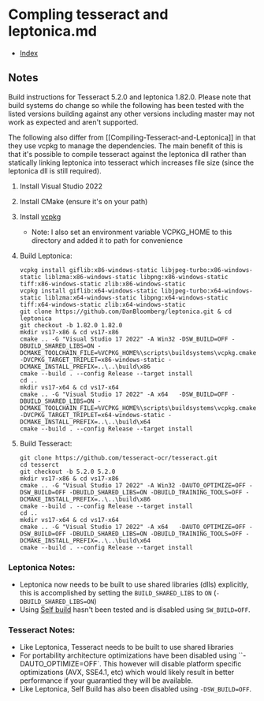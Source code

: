 # Compling tesseract and leptonica.md
* [Index](./ReadMe.md)

## Notes
Build instructions for Tesseract 5.2.0 and leptonica 1.82.0. Please note that build systems do change so while the following
has been tested with the listed versions building against any other versions including master may not work as expected and
aren't supported.

The following also differ from [[Compiling-Tesseract-and-Leptonica]] in that they use vcpkg to manage the dependencies. 
The main benefit of this is that it's possible to compile tesseract against the leptonica dll rather than statically 
linking leptonica into tesseract which increases file size (since the leptonica dll is still required). 

1. Install Visual Studio 2022 
2. Install CMake (ensure it's on your path)
3. Install [vcpkg](https://github.com/Microsoft/vcpkg/) 
	* Note: I also set an environment variable VCPKG_HOME to this directory and added it to path for convenience
	
4. Build Leptonica:

	```
	vcpkg install giflib:x86-windows-static libjpeg-turbo:x86-windows-static liblzma:x86-windows-static libpng:x86-windows-static tiff:x86-windows-static zlib:x86-windows-static
	vcpkg install giflib:x64-windows-static libjpeg-turbo:x64-windows-static liblzma:x64-windows-static libpng:x64-windows-static tiff:x64-windows-static zlib:x64-windows-static
	git clone https://github.com/DanBloomberg/leptonica.git & cd leptonica	
	git checkout -b 1.82.0 1.82.0
	mkdir vs17-x86 & cd vs17-x86
	cmake .. -G "Visual Studio 17 2022" -A Win32 -DSW_BUILD=OFF -DBUILD_SHARED_LIBS=ON -DCMAKE_TOOLCHAIN_FILE=%VCPKG_HOME%\scripts\buildsystems\vcpkg.cmake -DVCPKG_TARGET_TRIPLET=x86-windows-static -DCMAKE_INSTALL_PREFIX=..\..\build\x86
	cmake --build . --config Release --target install
	cd ..
	mkdir vs17-x64 & cd vs17-x64
	cmake .. -G "Visual Studio 17 2022" -A x64   -DSW_BUILD=OFF -DBUILD_SHARED_LIBS=ON -DCMAKE_TOOLCHAIN_FILE=%VCPKG_HOME%\scripts\buildsystems\vcpkg.cmake -DVCPKG_TARGET_TRIPLET=x64-windows-static -DCMAKE_INSTALL_PREFIX=..\..\build\x64
	cmake --build . --config Release --target install
	```
4. Build Tesseract:
	
	
	```	
	git clone https://github.com/tesseract-ocr/tesseract.git
	cd tesserct
	git checkout -b 5.2.0 5.2.0
	mkdir vs17-x86 & cd vs17-x86
	cmake .. -G "Visual Studio 17 2022" -A Win32 -DAUTO_OPTIMIZE=OFF -DSW_BUILD=OFF -DBUILD_SHARED_LIBS=ON -DBUILD_TRAINING_TOOLS=OFF -DCMAKE_INSTALL_PREFIX=..\..\build\x86
	cmake --build . --config Release --target install
	cd ..
	mkdir vs17-x64 & cd vs17-x64
	cmake .. -G "Visual Studio 17 2022" -A x64   -DAUTO_OPTIMIZE=OFF -DSW_BUILD=OFF -DBUILD_SHARED_LIBS=ON -DBUILD_TRAINING_TOOLS=OFF -DCMAKE_INSTALL_PREFIX=..\..\build\x64
	cmake --build . --config Release --target install
	```

### Leptonica Notes:

* Leptonica now needs to be built to use shared libraries (dlls) explicitly, this is accomplished by setting the ``BUILD_SHARED_LIBS`` to ``ON`` (``-DBUILD_SHARED_LIBS=ON``)
* Using [Self build](https://github.com/SoftwareNetwork/sw)  hasn't been tested and is disabled using ``SW_BUILD=OFF``.
	
### Tesseract Notes:

* Like Leptonica, Tesseract needs to be built to use shared libraries
* For portability architecture optimizations have been disabled using ``-DAUTO_OPTIMIZE=OFF`. 
  This however will disable platform specific optimizations (AVX, SSE4.1, etc) which would likely
  result in better performance if your guarantied they will be available.
* Like Leptonica, Self Build has also been disabled using ``-DSW_BUILD=OFF``.
